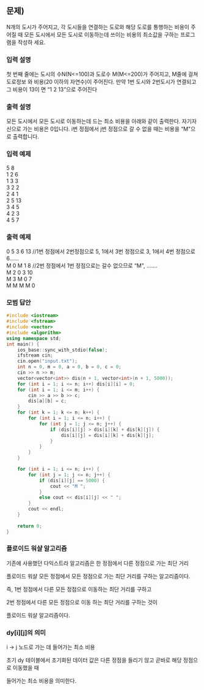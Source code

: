 ﻿## 문제)
N개의 도시가 주어지고, 각 도시들을 연결하는 도로와 해당 도로를 통행하는 비용이 주어질
때 모든 도시에서 모든 도시로 이동하는데 쓰이는 비용의 최소값을 구하는 프로그램을 작성하
세요.

### 입력 설명
첫 번째 줄에는 도시의 수N(N<=100)과 도로수 M(M<=200)가 주어지고, M줄에 걸쳐 도로정보
와 비용(20 이하의 자연수)이 주어진다. 만약 1번 도시와 2번도시가 연결되고 그 비용이 13이
면 “1 2 13”으로 주어진다

### 출력 설명
모든 도시에서 모든 도시로 이동하는데 드는 최소 비용을 아래와 같이 출력한다.
자기자신으로 가는 비용은 0입니다. i번 정점에서 j번 정점으로 갈 수 없을 때는 비용을 “M"으
로 출력합니다.

### 입력 예제
5 8\
1 2 6\
1 3 3\
3 2 2\
2 4 1\
2 5 13\
3 4 5\
4 2 3\
4 5 7

### 출력 예제
0 5 3 6 13 //1번 정점에서 2번정점으로 5, 1에서 3번 정점으로 3, 1에서 4번 정점으로 6......\
M 0 M 1 8 //2번 정점에서 1번 정점으로는 갈수 없으므로 “M", .......\
M 2 0 3 10\
M 3 M 0 7\
M M M M 0

### 모범 답안
``` Cpp
#include <iostream>
#include <fstream>
#include <vector>
#include <algorithm>
using namespace std;
int main() {
    ios_base::sync_with_stdio(false);
    ifstream cin;
    cin.open("input.txt");
    int n = 0, m = 0, a = 0, b = 0, c = 0;
    cin >> n >> m;
    vector<vector<int>> dis(n + 1, vector<int>(n + 1, 5000));
    for (int i = 1; i <= n; i++) dis[i][i] = 0;
    for (int i = 1; i <= m; i++) {
        cin >> a >> b >> c;
        dis[a][b] = c;
    }
    for (int k = 1; k <= n; k++) {
        for (int i = 1; i <= n; i++) {
            for (int j = 1; j <= n; j++) {
                if (dis[i][j] > dis[i][k] + dis[k][j]) {
                    dis[i][j] = dis[i][k] + dis[k][j];
                }
            }
        }
    }

    for (int i = 1; i <= n; i++) {
        for (int j = 1; j <= n; j++) {
            if (dis[i][j] == 5000) {
                cout << "M ";
            }
            else cout << dis[i][j] << " ";
        }
        cout << endl;
    }
    
    return 0;
}


```

### 플로이드 워샬 알고리즘

기존에 사용했던 다익스트라 알고리즘은 한 정점에서 다른 정점으로 가는 최단 거리

플로이드 워샬 모든 정점에서 모든 정점으로 가는 최단 거리를 구하는 알고리즘이다.

즉, 1번 정점에서 다른 모든 정점으로 이동하는 최단 거리를 구하고

2번 정점에서 다른 모든 정점으로 이동 하는 최단 거리를 구하는 것이 

플로이드 워샬 알고리즘이다. 

### dy[i][j]의 의미 

i -> j 노드로 가는 데 들어가는 최소 비용

초기 dy 테이블에서 초기화된 데이터 값은 다른 정점을 들리기 않고 곧바로 해당 정점으로 이동했을 때

들어가는 최소 비용을 의미한다.